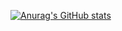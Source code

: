 [![Anurag's GitHub stats](https://github-readme-stats.vercel.app/api?username=InvictusRex)](https://github.com/anuraghazra/github-readme-stats)

